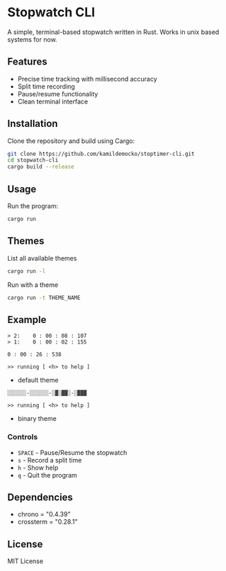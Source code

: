 # Stopwatch CLI

A simple, terminal-based stopwatch written in Rust.
Works in unix based systems for now.

## Features

- Precise time tracking with millisecond accuracy
- Split time recording
- Pause/resume functionality
- Clean terminal interface

## Installation

Clone the repository and build using Cargo:

```bash
git clone https://github.com/kamildemocko/stoptimer-cli.git
cd stopwatch-cli
cargo build --release
```

## Usage

Run the program:

```bash
cargo run
```

## Themes

List all available themes

```bash
cargo run -l
```

Run with a theme

```bash
cargo run -t THEME_NAME
```

## Example

```
> 2:    0 : 00 : 08 : 107
> 1:    0 : 00 : 02 : 155

0 : 00 : 26 : 538

>> running [ <h> to help ]
```
- default theme

```
░░░░░░-░░░░░░-░▓░▓▓░-░▓▓▓

>> running [ <h> to help ]
```
- binary theme

### Controls

- `SPACE` - Pause/Resume the stopwatch
- `s` - Record a split time
- `h` - Show help
- `q` - Quit the program

## Dependencies

- chrono = "0.4.39"
- crossterm = "0.28.1"

## License

MIT License